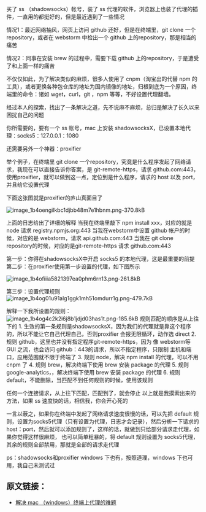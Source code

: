 买了 ss （shadowsocks）帐号，装了 ss 代理的软件，浏览器上也装了代理的插件，一直用的都挺好的，但是最近遇到了一些情况

情况1：最近网络抽风，网页上访问 github 还好，但是在终端里，git clone 一个 repository，或者在 webstorm 中检出一个 github 上的repository，那是相当的痛苦

情况2：同事在安装 brew 的过程中，需要下载 github 上的repository，于是遭受了和上面一样的痛苦

不仅仅如此，为了解决类似的麻烦，很多人使用了 cnpm（淘宝出的代替 npm 的工具），或者更换各种包仓库的地址为国内镜像的地址，归根到底为一个原因，终端里的命令：诸如 wget，curl，git ，npm 等等，不好设置代理翻墙。

经过本人的探索，找出了一条解决之道，先不说麻不麻烦，总归是解决了长久以来困扰自己的问题

你所需要的，要有一个 ss 帐号，mac 上安装 shadowsocksX，已设置本地代理：socks5：127.0.0.1：1080

还需要另外一个神器：proxifier

举个例子，在终端里 git clone 一个repository，究竟是什么程序发起了网络请求，我现在可以直接告诉你答案，是 git\-remote\-https，请求 github.com:443，使用proxifier，就可以做到这一点，定位到是什么程序，请求的 host 以及 port，并且给它设置代理

下面这张图就是proxifier的庐山真面目了

![image_1b4oengilkbc1djbb48m7e1hbnm.png-370.8kB](http://static.zybuluo.com/yiranphp/wsyvdqse76mxmzz8gm7g6jgg/image_1b4oengilkbc1djbb48m7e1hbnm.png)

上面的日志给出了详细的解释
当我在终端里敲下 npm install xxx，对应的就是 node 请求 registry.npmjs.org:443
当我在webstorm中设置 github 帐户的时候，对应的是 webstorm，请求 api.github.com:443
当我在 git clone repository的时候，对应的是git\-remote\-https 请求 github.com:443

第一步：你得在shadowsocksX中开启 socks5 的本地代理，这是最重要的前提
第二步：在proxifier使用第一步设置的代理，如下图所示

![image_1b4ofiiia5821397ea0phm6rn13.png-261.8kB](http://static.zybuluo.com/yiranphp/g2wbivan3m6rk32lrg6zw7vh/image_1b4ofiiia5821397ea0phm6rn13.png)

第三步：设置代理规则
![image_1b4og01u91alg1ggk1mh51omdurr1g.png-479.7kB](http://static.zybuluo.com/yiranphp/bw78o8ifnyb1tfswulhkvp0x/image_1b4og01u91alg1ggk1mh51omdurr1g.png)

解释一下我所设置的规则：
![image_1b4og4c2k2i6j8b1jdjd03has1t.png-185.6kB](http://static.zybuluo.com/yiranphp/v135pohh8o4cb0zobjb4stf4/image_1b4og4c2k2i6j8b1jdjd03has1t.png)
规则匹配的顺序是从上往下的
1\. 生效的第一条规则是shadowsocksX，因为我们的代理就是靠这个程序的，所以不能让它自己代理自己，否则proxifier 会报无限循环，动作选 direct
2\. 规则 github，这里也并没有指定程序git\-remote\-https，因为 像 webstorm等 GUI 之流，也会访问 github：443的请求，所以不指定程序，只限制 主机和端口，应用范围就不限于终端了
3\. 规则 node，解决 npm install 的代理，可以不用 cnpm 了
4\. 规则 brew，解决终端下使用 brew 安装 package 的代理
5\. 规则 google\-analytics，，解决终端下使用 brew 安装 package 的代理
6\. 规则 default，不能删除，当匹配不到任何规则的时候，使用该规则

任何一个连接请求，从上往下匹配，匹配到了，就会停止
以上就是我摸索出来的方法，如果 ss 速度快的话，相信我，你会开心死的

一言以蔽之，如果你在终端中发起了网络请求速度很慢的话，可以先把 default 规则，设置为socks5代理（只有设置为代理，日志才会记录），然后分析一下请求的 host：port，然后就可以添加规则了，这样的话，就做到只给部分请求走代理，如果你觉得这样很麻烦，
也可以简单粗暴的，将 default 规则设置为 socks5代理，其余的规则全部禁用，那就是全部的请求走代理

ps：shadowsocks和proxifier windows 下也有，按照道理，windows 下也可用，我自己未测试过
## 原文链接：
* [解决 mac （windows）终端上代理的难题](https://www.zybuluo.com/yiranphp/note/611721)
